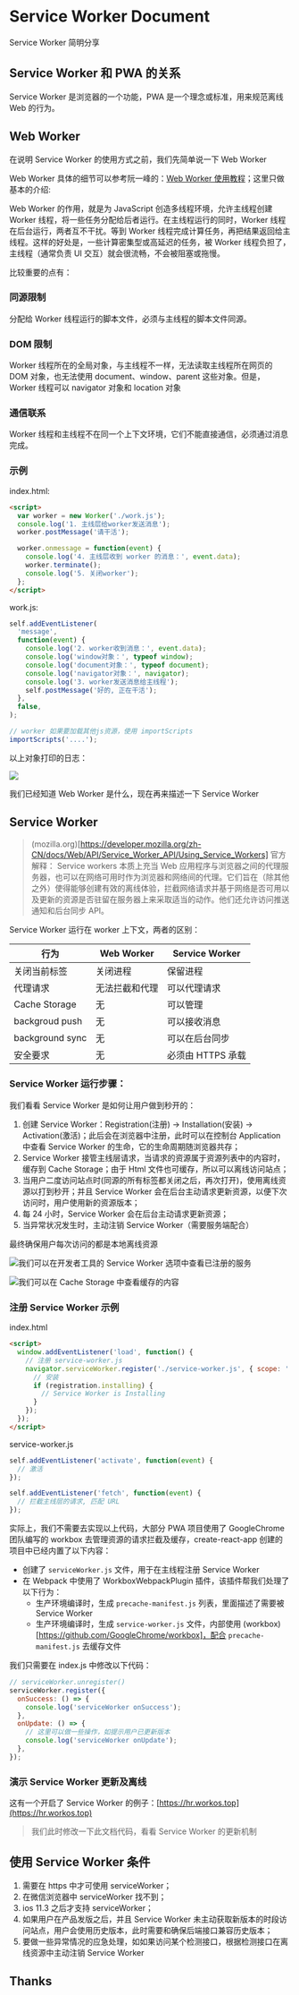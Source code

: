 # Service Worker Document

Service Worker 简明分享

## Service Worker 和 PWA 的关系

Service Worker 是浏览器的一个功能，PWA 是一个理念或标准，用来规范离线 Web 的行为。

## Web Worker

在说明 Service Worker 的使用方式之前，我们先简单说一下 Web Worker

Web Worker 具体的细节可以参考阮一峰的：[Web Worker 使用教程](http://www.ruanyifeng.com/blog/2018/07/web-worker.html)；这里只做基本的介绍:

Web Worker 的作用，就是为 JavaScript 创造多线程环境，允许主线程创建 Worker 线程，将一些任务分配给后者运行。在主线程运行的同时，Worker 线程在后台运行，两者互不干扰。等到 Worker 线程完成计算任务，再把结果返回给主线程。这样的好处是，一些计算密集型或高延迟的任务，被 Worker 线程负担了，主线程（通常负责 UI 交互）就会很流畅，不会被阻塞或拖慢。

比较重要的点有：

###

### 同源限制

分配给 Worker 线程运行的脚本文件，必须与主线程的脚本文件同源。

### DOM 限制

Worker 线程所在的全局对象，与主线程不一样，无法读取主线程所在网页的 DOM 对象，也无法使用 document、window、parent 这些对象。但是，Worker 线程可以 navigator 对象和 location 对象

### 通信联系

Worker 线程和主线程不在同一个上下文环境，它们不能直接通信，必须通过消息完成。

### 示例

index.html:

```html
<script>
  var worker = new Worker('./work.js');
  console.log('1. 主线层给worker发送消息');
  worker.postMessage('请干活');

  worker.onmessage = function(event) {
    console.log('4. 主线层收到 worker 的消息：', event.data);
    worker.terminate();
    console.log('5. 关闭worker');
  };
</script>
```

work.js:

```js
self.addEventListener(
  'message',
  function(event) {
    console.log('2. worker收到消息：', event.data);
    console.log('window对象：', typeof window);
    console.log('document对象：', typeof document);
    console.log('navigator对象：', navigator);
    console.log('3. worker发送消息给主线程');
    self.postMessage('好的, 正在干活');
  },
  false,
);

// worker 如果要加载其他js资源，使用 importScripts
importScripts('....');
```

以上对象打印的日志：

![](imgs/work-log.png)

我们已经知道 Web Worker 是什么，现在再来描述一下 Service Worker

## Service Worker

> (mozilla.org)[https://developer.mozilla.org/zh-CN/docs/Web/API/Service_Worker_API/Using_Service_Workers] 官方解释：
> Service workers 本质上充当 Web 应用程序与浏览器之间的代理服务器，也可以在网络可用时作为浏览器和网络间的代理。它们旨在（除其他之外）使得能够创建有效的离线体验，拦截网络请求并基于网络是否可用以及更新的资源是否驻留在服务器上来采取适当的动作。他们还允许访问推送通知和后台同步 API。

Service Worker 运行在 worker 上下文，两者的区别：

| 行为            | Web Worker     | Service Worker    |
| --------------- | -------------- | ----------------- |
| 关闭当前标签    | 关闭进程       | 保留进程          |
| 代理请求        | 无法拦截和代理 | 可以代理请求      |
| Cache Storage   | 无             | 可以管理          |
| backgroud push  | 无             | 可以接收消息      |
| background sync | 无             | 可以在后台同步    |
| 安全要求        | 无             | 必须由 HTTPS 承载 |

### Service Worker 运行步骤：

我们看看 Service Worker 是如何让用户做到秒开的：

1. 创建 Service Worker：Registration(注册) -> Installation(安装) -> Activation(激活)；此后会在浏览器中注册，此时可以在控制台 Application 中查看 Service Worker 的生命，它的生命周期随浏览器共存；
2. Service Worker 接管主线层请求，当请求的资源属于资源列表中的内容时，缓存到 Cache Storage；由于 Html 文件也可缓存，所以可以离线访问站点；
3. 当用户二度访问站点时(同源的所有标签都关闭之后，再次打开)，使用离线资源以打到秒开；并且 Service Worker 会在后台主动请求更新资源，以便下次访问时，用户使用新的资源版本；
4. 每 24 小时，Service Worker 会在后台主动请求更新资源；
5. 当异常状况发生时，主动注销 Service Worker（需要服务端配合）

最终确保用户每次访问的都是本地离线资源

![我们可以在开发者工具的 Service Worker 选项中查看已注册的服务](imgs/chrome-sw.png)

![我们可以在 Cache Storage 中查看缓存的内容](imgs/cache.png)

### 注册 Service Worker 示例

index.html

```html
<script>
  window.addEventListener('load', function() {
    // 注册 service-worker.js
    navigator.serviceWorker.register('./service-worker.js', { scope: './' }).then((registration) => {
      // 安装
      if (registration.installing) {
        // Service Worker is Installing
      }
    });
  });
</script>
```

service-worker.js

```js
self.addEventListener('activate', function(event) {
  // 激活
});

self.addEventListener('fetch', function(event) {
  // 拦截主线层的请求, 匹配 URL
});
```

实际上，我们不需要去实现以上代码，大部分 PWA 项目使用了 GoogleChrome 团队编写的 workbox 去管理资源的请求拦截及缓存，create-react-app 创建的项目中已经内置了以下内容：

- 创建了 `serviceWorker.js` 文件，用于在主线程注册 Service Worker
- 在 Webpack 中使用了 WorkboxWebpackPlugin 插件，该插件帮我们处理了以下行为：
  - 生产环境编译时，生成 `precache-manifest.js` 列表，里面描述了需要被 Service Worker
  - 生产环境编译时，生成 `service-worker.js` 文件，内部使用 (workbox)[https://github.com/GoogleChrome/workbox]，配合 `precache-manifest.js` 去缓存文件

我们只需要在 index.js 中修改以下代码：

```js
// serviceWorker.unregister()
serviceWorker.register({
  onSuccess: () => {
    console.log('serviceWorker onSuccess');
  },
  onUpdate: () => {
    // 这里可以做一些操作，如提示用户已更新版本
    console.log('serviceWorker onUpdate');
  },
});
```

### 演示 Service Worker 更新及离线

这有一个开启了 Service Worker 的例子：[https://hr.workos.top](https://hr.workos.top)

> 我们此时修改一下此文档代码，看看 Service Worker 的更新机制

## 使用 Service Worker 条件

1. 需要在 https 中才可使用 serviceWorker；
2. 在微信浏览器中 serviceWorker 找不到；
3. ios 11.3 之后才支持 serviceWorker；
4. 如果用户在产品发版之后，并且 Service Worker 未主动获取新版本的时段访问站点，用户会使用历史版本，此时需要和确保后端接口兼容历史版本；
5. 要做一些异常情况的应急处理，如如果访问某个检测接口，根据检测接口在离线资源中主动注销 Service Worker

## Thanks
